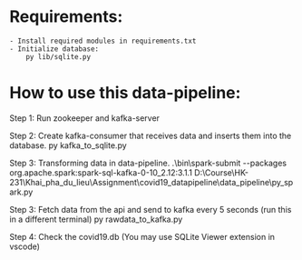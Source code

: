 # Requirements:
    - Install required modules in requirements.txt
    - Initialize database: 
        py lib/sqlite.py

# How to use this data-pipeline:

Step 1: Run zookeeper and kafka-server

Step 2: Create kafka-consumer that receives data and inserts them into the database.
    py kafka_to_sqlite.py

Step 3: Transforming data in data-pipeline.
    .\bin\spark-submit --packages org.apache.spark:spark-sql-kafka-0-10_2.12:3.1.1 D:\Course\HK-231\Khai_pha_du_lieu\Assignment\covid19_datapipeline\data_pipeline\py_spark.py

Step 3: Fetch data from the api and send to kafka every 5 seconds (run this in a different terminal)
    py rawdata_to_kafka.py

Step 4: Check the covid19.db (You may use SQLite Viewer extension in vscode)

